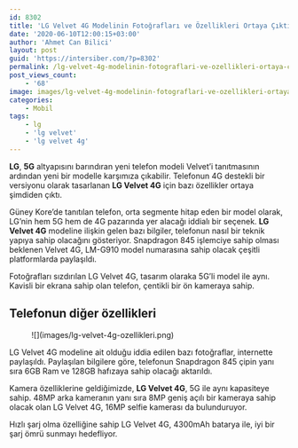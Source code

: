 ```yaml
---
id: 8302
title: 'LG Velvet 4G Modelinin Fotoğrafları ve Özellikleri Ortaya Çıktı'
date: '2020-06-10T12:00:15+03:00'
author: 'Ahmet Can Bilici'
layout: post
guid: 'https://intersiber.com/?p=8302'
permalink: /lg-velvet-4g-modelinin-fotograflari-ve-ozellikleri-ortaya-cikti/
post_views_count:
    - '68'
image: images/lg-velvet-4g-modelinin-fotograflari-ve-ozellikleri-ortaya-cikti.png
categories:
    - Mobil
tags:
    - lg
    - 'lg velvet'
    - 'lg velvet 4g'
---
```


**LG**, **5G** altyapısını barındıran yeni telefon modeli Velvet’i tanıtmasının ardından yeni bir modelle karşımıza çıkabilir. Telefonun 4G destekli bir versiyonu olarak tasarlanan **LG Velvet 4G** için bazı özellikler ortaya şimdiden çıktı.

Güney Kore’de tanıtılan telefon, orta segmente hitap eden bir model olarak, LG’nin hem 5G hem de 4G pazarında yer alacağı iddialı bir seçenek. **LG Velvet 4G** modeline ilişkin gelen bazı bilgiler, telefonun nasıl bir teknik yapıya sahip olacağını gösteriyor. Snapdragon 845 işlemciye sahip olması beklenen Velvet 4G, LM-G910 model numarasına sahip olacak çeşitli platformlarda paylaşıldı.

Fotoğrafları sızdırılan LG Velvet 4G, tasarım olaraka 5G’li model ile aynı. Kavisli bir ekrana sahip olan telefon, çentikli bir ön kameraya sahip.

## Telefonun diğer özellikleri

<figure class="wp-block-image size-large">![](images/lg-velvet-4g-ozellikleri.png)</figure>LG Velvet 4G modeline ait olduğu iddia edilen bazı fotoğraflar, internette paylaşıldı. Paylaşılan bilgilere göre, telefonun Snapdragon 845 çipin yanı sıra 6GB Ram ve 128GB hafızaya sahip olacağı aktarıldı.

Kamera özelliklerine geldiğimizde, **LG Velvet 4G**, 5G ile aynı kapasiteye sahip. 48MP arka kameranın yanı sıra 8MP geniş açılı bir kameraya sahip olacak olan LG Velvet 4G, 16MP selfie kamerası da bulunduruyor.

Hızlı şarj olma özelliğine sahip LG Velvet 4G, 4300mAh batarya ile, iyi bir şarj ömrü sunmayı hedefliyor.